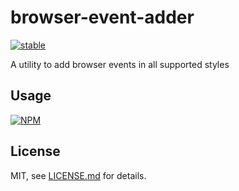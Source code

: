 # browser-event-adder

[![stable](http://badges.github.io/stability-badges/dist/stable.svg)](http://github.com/badges/stability-badges)

A utility to add browser events in all supported styles

## Usage

[![NPM](https://nodei.co/npm/browser-event-adder.png)](https://nodei.co/npm/browser-event-adder/)

## License

MIT, see [LICENSE.md](http://github.com/bunnybones1/browser-event-adder/blob/master/LICENSE.md) for details.
